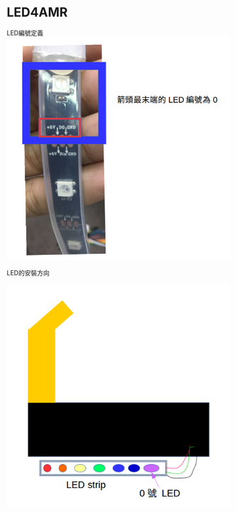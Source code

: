 # LED4AMR

LED編號定義
![image](https://github.com/Jeremy4advrobot/LED4AMR/blob/master/NumberDefine4LED.png)


LED的安裝方向

![image](https://github.com/Jeremy4advrobot/LED4AMR/blob/master/How2AttachLED.png)
